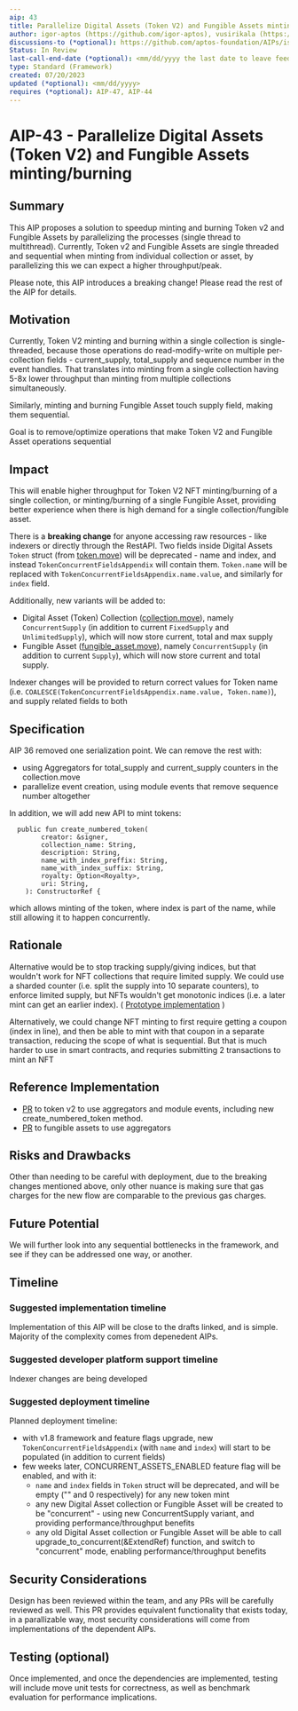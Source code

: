```yaml
---
aip: 43
title: Parallelize Digital Assets (Token V2) and Fungible Assets minting/burning
author: igor-aptos (https://github.com/igor-aptos), vusirikala (https://github.com/vusirikala)
discussions-to (*optional): https://github.com/aptos-foundation/AIPs/issues/209
Status: In Review
last-call-end-date (*optional): <mm/dd/yyyy the last date to leave feedbacks and reviews>
type: Standard (Framework)
created: 07/20/2023
updated (*optional): <mm/dd/yyyy>
requires (*optional): AIP-47, AIP-44
---
```


# AIP-43 - Parallelize Digital Assets (Token V2) and Fungible Assets minting/burning
  
## Summary

This AIP proposes a solution to speedup minting and burning Token v2 and Fungible Assets by parallelizing the processes (single thread to multithread). Currently, Token v2 and Fungible Assets are single threaded and sequential when minting from individual collection or asset, by parallelizing this we can expect a higher throughput/peak.

Please note, this AIP introduces a breaking change! Please read the rest of the AIP for details.

## Motivation

Currently, Token V2 minting and burning within a single collection is single-threaded, 
because those operations do read-modify-write on multiple per-collection fields - 
current_supply, total_supply and sequence number in the event handles. 
That translates into minting from a single collection having 5-8x 
lower throughput than minting from multiple collections simultaneously. 

Similarly, minting and burning Fungible Asset touch supply field, making them sequential. 

Goal is to remove/optimize operations that make Token V2 and Fungible Asset operations sequential 

## Impact

This will enable higher throughput for Token V2 NFT minting/burning of a single collection, or minting/burning of a single Fungible Asset, providing better experience when there is high demand for a single collection/fungible asset.

There is a **breaking change** for anyone accessing raw resources - like indexers or directly through the RestAPI.
Two fields inside Digital Assets `Token` struct (from [token.move](https://github.com/aptos-labs/aptos-core/blob/main/aptos-move/framework/aptos-token-objects/sources/token.move)) will be deprecated - name and index, and instead `TokenConcurrentFieldsAppendix` will contain them. `Token.name` will be replaced with `TokenConcurrentFieldsAppendix.name.value`, and similarly for `index` field.

Additionally, new variants will be added to:
- Digital Asset (Token) Collection ([collection.move](https://github.com/aptos-labs/aptos-core/blob/main/aptos-move/framework/aptos-token-objects/sources/collection.move)), namely `ConcurrentSupply` (in addition to current `FixedSupply` and `UnlimitedSupply`), which will now store current, total and max supply
- Fungible Asset ([fungible_asset.move](https://github.com/aptos-labs/aptos-core/blob/main/aptos-move/framework/aptos-framework/sources/fungible_asset.move)), namely `ConcurrentSupply` (in addition to current `Supply`), which will now store current and total supply.

Indexer changes will be provided to return correct values for Token name (i.e. `COALESCE(TokenConcurrentFieldsAppendix.name.value, Token.name)`), and supply related fields to both 

## Specification

AIP 36 removed one serialization point. We can remove the rest with:
- using Aggregators for total_supply and current_supply counters in the collection.move
- parallelize event creation, using module events that remove sequence number altogether 

In addition, we will add new API to mint tokens:
```
  public fun create_numbered_token(
        creator: &signer,
        collection_name: String,
        description: String,
        name_with_index_preffix: String,
        name_with_index_suffix: String,
        royalty: Option<Royalty>,
        uri: String,
    ): ConstructorRef {
```
which allows minting of the token, where index is part of the name, while still allowing it to happen concurrently.

## Rationale

Alternative would be to stop tracking supply/giving indices, but that wouldn't work for NFT collections that require limited supply.
We could use a sharded counter (i.e. split the supply into 10 separate counters), to enforce limited supply, but NFTs wouldn't get monotonic indices (i.e. a later mint can get an earlier index). ( [Prototype implementation](https://github.com/aptos-labs/aptos-core/compare/main...igor-aptos:aptos-core:igor/bucketed_counter) )

Alternatively, we could change NFT minting to first require getting a coupon (index in line), 
and then be able to mint with that coupon in a separate transaction, reducing the scope of what is sequential. 
But that is much harder to use in smart contracts, and requries submitting 2 transactions to mint an NFT

## Reference Implementation

- [PR](https://github.com/aptos-labs/aptos-core/pull/9971) to token v2 to use aggregators and module events, including new create_numbered_token method.
- [PR](https://github.com/aptos-labs/aptos-core/pull/9972) to fungible assets to use aggregators

## Risks and Drawbacks

Other than needing to be careful with deployment, due to the breaking changes mentioned above, only other nuance is making sure that gas charges for the new flow are comparable to the previous gas charges.

## Future Potential

We will further look into any sequential bottlenecks in the framework, and see if they can be addressed one way, or another.

## Timeline

### Suggested implementation timeline

Implementation of this AIP will be close to the drafts linked, and is simple. Majority of the complexity comes from depenedent AIPs.

### Suggested developer platform support timeline

Indexer changes are being developed

### Suggested deployment timeline

Planned deployment timeline:
- with v1.8 framework and feature flags upgrade, new `TokenConcurrentFieldsAppendix` (with `name` and `index`) will start to be populated (in addition to current fields)
- few weeks later, CONCURRENT_ASSETS_ENABLED feature flag will be enabled, and with it:
  - `name` and `index` fields in `Token` struct will be deprecated, and will be empty ("" and 0 respectively) for any new token mint
  - any new Digital Asset collection or Fungible Asset will be created to be "concurrent" - using new ConcurrentSupply variant, and providing performance/throughput benefits
  - any old Digital Asset collection or Fungible Asset will be able to call upgrade_to_concurrent(&ExtendRef) function, and switch to "concurrent" mode, enabling performance/throughput benefits

## Security Considerations

Design has been reviewed within the team, and any PRs will be carefully reviewed as well.
This PR provides equivalent functionality that exists today, in a parallizable way, most security considerations will come from implementations of the dependent AIPs.

## Testing (optional)

Once implemented, and once the dependencies are implemented, testing will include move unit tests for correctness, as well as benchmark evaluation for performance implications.
